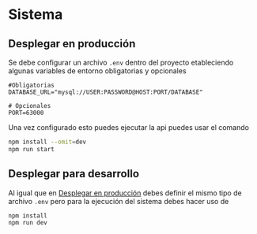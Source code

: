 # Sistema

## Desplegar en producción

Se debe configurar un archivo `.env` dentro
del proyecto etableciendo algunas variables
de entorno obligatorias y opcionales

```env
#Obligatorias
DATABASE_URL="mysql://USER:PASSWORD@HOST:PORT/DATABASE"

# Opcionales
PORT=63000
```

Una vez configurado esto puedes ejecutar la
api puedes usar el comando

```bash
npm install --omit=dev
npm run start
```

## Desplegar para desarrollo

Al igual que en [Desplegar en producción](#desplegar-en-producción)
debes definir el mismo tipo de archivo `.env` pero
para la ejecución del sistema debes hacer uso de

```bash
npm install
npm run dev
```
